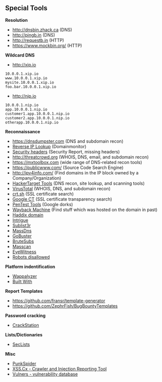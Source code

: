 ## Special Tools

**Resolution**

- http://dnsbin.zhack.ca (DNS)
- http://pingb.in (DNS)
- http://requestb.in (HTTP)
- https://www.mockbin.org/ (HTTP)

**Wildcard DNS**

- http://xip.io

```
10.0.0.1.xip.io
www.10.0.0.1.xip.io
mysite.10.0.0.1.xip.io
foo.bar.10.0.0.1.xip.io
```

- http://nip.io

```
10.0.0.1.nip.io
app.10.0.0.1.nip.io
customer1.app.10.0.0.1.nip.io
customer2.app.10.0.0.1.nip.io
otherapp.10.0.0.1.nip.io
```

**Reconnaissance**

- https://dnsdumpster.com (DNS and subdomain recon)
- [Reverse IP Lookup](http://reverseip.domaintools.com/) (Domainmonitor)
- [Security headers](https://securityheaders.io/) (Security Report, missing headers)
- http://threatcrowd.org (WHOIS, DNS, email, and subdomain recon)
- https://mxtoolbox.com (wide range of DNS-related recon tools)
- https://publicwww.com/ (Source Code Search Engine)
- http://ipv4info.com/ (Find domains in the IP block owned by a Company/Organization)
- [HackerTarget Tools](https://hackertarget.com/ip-tools/) (DNS recon, site lookup, and scanning tools)
- [VirusTotal](https://virustotal.com/en-gb/domain/google.com/information/) (WHOIS, DNS, and subdomain recon)
- [crt.sh](https://crt.sh/?q=%25.uber.com) (SSL certificate search)
- [Google CT](https://transparencyreport.google.com/https/certificates) (SSL certificate transparency search)
- [PenTest Tools](https://pentest-tools.com/information-gathering/google-hacking) (Google dorks)
- [Wayback Machine](https://archive.org/web/) (Find stuff which was hosted on the domain in past)
- [Haddix domain](https://github.com/jhaddix/domain)
- [Intrigue](https://github.com/intrigueio/intrigue-core)
- [Sublist3r](https://github.com/aboul3la/Sublist3r)
- [MassDns](https://github.com/blechschmidt/massdns)
- [GoBuster](https://github.com/OJ/gobuster)
- [BruteSubs](https://github.com/anshumanbh/brutesubs)
- [Masscan](https://github.com/robertdavidgraham/masscan)
- [EyeWitness](https://github.com/ChrisTruncer/EyeWitness)
- [Robots disallowed](https://github.com/danielmiessler/RobotsDisallowed)

**Platform indentification**
- [Wappalyzer](https://www.wappalyzer.com/)
- [Built With](https://builtwith.com/)

**Report Templates**

- https://github.com/fransr/template-generator
- https://github.com/ZephrFish/BugBountyTemplates

**Password cracking**

- [CrackStation](https://crackstation.net/)

**Lists/Dictionaries**
- [SecLists](https://github.com/danielmiessler/SecLists/)


**Misc**
- [PunkSpider](https://punk.sh/#/)
- [XSS.Cx - Crawler and Injection Reporting Tool](http://xss.cx)
- [Vulners - vulnerability database](https://vulners.com/landing)